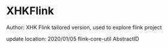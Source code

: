 # XHKFlink
Author: XHK
Flink tailored version, used to explore flink project

update location:
2020/01/05 flink-core-util AbstractID
